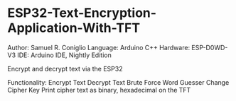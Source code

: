 # ESP32-Text-Encryption-Application-With-TFT
Author: Samuel R. Coniglio
Language: Arduino C++
Hardware: ESP-D0WD-V3
IDE: Arduino IDE, Nightly Edition

Encrypt and decrypt text via the ESP32

Functionality: 
  Encrypt Text
  Decrypt Text
  Brute Force Word Guesser
  Change Cipher Key
  Print cipher text as binary, hexadecimal on the TFT
